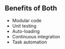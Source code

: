 ##  Benefits of Both
- Modular code
- Unit testing
- Auto-loading
- Continuous integration
- Task automation
